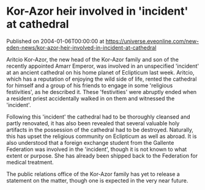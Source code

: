 # Kor-Azor heir involved in 'incident' at cathedral
Published on 2004-01-06T00:00:00 at https://universe.eveonline.com/new-eden-news/kor-azor-heir-involved-in-incident-at-cathedral

Aritcio Kor-Azor, the new head of the Kor-Azor family and son of the recently appointed Amarr Emperor, was involved in an unspecified 'incident' at an ancient cathedral on his home planet of Eclipticum last week. Aritcio, which has a reputation of enjoying the wild side of life, rented the cathedral for himself and a group of his friends to engage in some 'religious festivities', as he described it. These 'festivities' were abruptly ended when a resident priest accidentally walked in on them and witnessed the 'incident'.  
  
Following this 'incident' the cathedral had to be thoroughly cleansed and partly renovated, it has also been revealed that several valuable holy artifacts in the possession of the cathedral had to be destroyed. Naturally, this has upset the religious community on Eclipticum as well as abroad. It is also understood that a foreign exchange student from the Gallente Federation was involved in the 'incident', though it is not known to what extent or purpose. She has already been shipped back to the Federation for medical treatment.  
  
The public relations office of the Kor-Azor family has yet to release a statement on the matter, though one is expected in the very near future.

